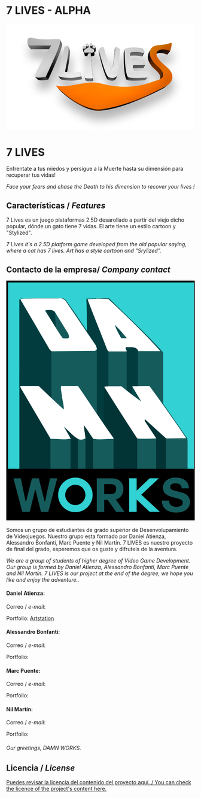 # 7 LIVES - ALPHA
![](https://github.com/Nil05Barney/7-LIVES---FINAL-PROJECT/blob/master/WikiResources/7%20lives.png)

# **7 LIVES** 

Enfrentate a tus miedos y persigue a la Muerte hasta su dimensión para recuperar tus vidas!

_Face your fears and chase the Death to his dimension to recover your lives !_

## Características / _Features_

7 Lives es un juego plataformas 2.5D desarollado a partir del viejo dicho popular, dónde un gato tiene 7 vidas. El arte tiene un estilo cartoon y "Stylized".

_7 Lives it's a 2.5D platform game developed from the old popular saying, where a cat has 7 lives. Art has a style cartoon and "Srylized"._ 


## Contacto de la empresa/ _Company contact_


![](https://github.com/Nil05Barney/7-LIVES---FINAL-PROJECT/blob/master/WikiResources/logo.png)

Somos un grupo de estudiantes de grado superior de Desenvolupamiento de Videojuegos. Nuestro grupo esta formado por Daniel Atienza, Alessandro Bonfanti, Marc Puente y Nil Martín. 7 LIVES es nuestro proyecto de final del grado, esperemos que os guste y difruteis de la aventura.

_We are a group of students of higher degree of Video Game Development. Our group is formed by Daniel Atienza, Alessandro Bonfanti, Marc Puente and Nil Martín. 7 LIVES is our project at the end of the degree, we hope you like and enjoy the adventure.._


#### Daniel Atienza:

Correo / _e-mail_: 

Portfolio: [Artstation ]()

#### Alessandro Bonfanti:

Correo / _e-mail_: 

Portfolio: []()

#### Marc Puente:

Correo / _e-mail_: 

Portfolio: []()

#### Nil Martín:

Correo / _e-mail_:

Portfolio: []()


###### *Our greetings, DAMN WORKS.*


## Licencia / _License_

[Puedes revisar la licencia del contenido del proyecto aquí. / You can check the licence of the project's content here.]()
